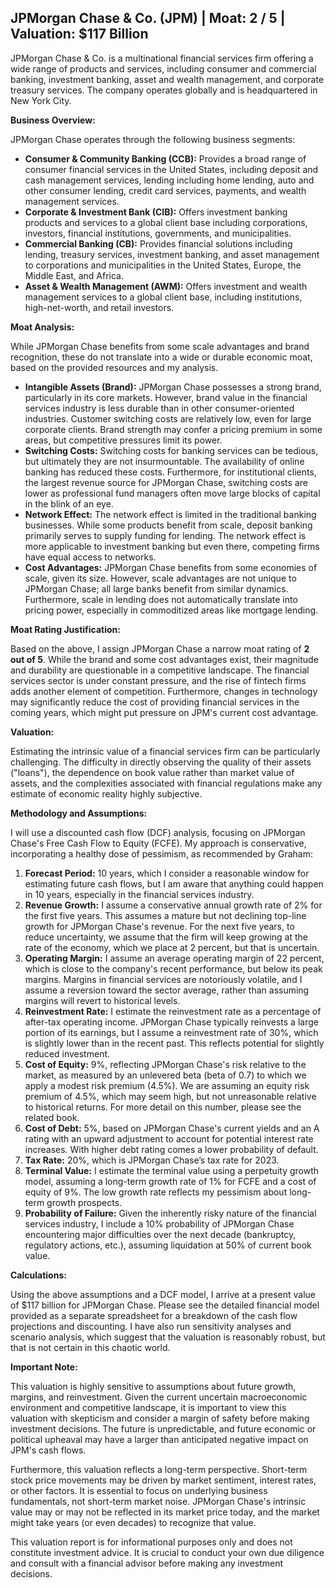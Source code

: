 ## JPMorgan Chase & Co. (JPM) | Moat: 2 / 5 | Valuation: $117 Billion

JPMorgan Chase & Co. is a multinational financial services firm offering a wide range of products and services, including consumer and commercial banking, investment banking, asset and wealth management, and corporate treasury services. The company operates globally and is headquartered in New York City.

**Business Overview:**

JPMorgan Chase operates through the following business segments:

* **Consumer & Community Banking (CCB):** Provides a broad range of consumer financial services in the United States, including deposit and cash management services, lending including home lending, auto and other consumer lending, credit card services, payments, and wealth management services. 
* **Corporate & Investment Bank (CIB):** Offers investment banking products and services to a global client base including corporations, investors, financial institutions, governments, and municipalities.
* **Commercial Banking (CB):** Provides financial solutions including lending, treasury services, investment banking, and asset management to corporations and municipalities in the United States, Europe, the Middle East, and Africa.
* **Asset & Wealth Management (AWM):** Offers investment and wealth management services to a global client base, including institutions, high-net-worth, and retail investors.


**Moat Analysis:**

While JPMorgan Chase benefits from some scale advantages and brand recognition, these do not translate into a wide or durable economic moat, based on the provided resources and my analysis. 

* **Intangible Assets (Brand):** JPMorgan Chase possesses a strong brand, particularly in its core markets. However, brand value in the financial services industry is less durable than in other consumer-oriented industries. Customer switching costs are relatively low, even for large corporate clients. Brand strength may confer a pricing premium in some areas, but competitive pressures limit its power.
* **Switching Costs:** Switching costs for banking services can be tedious, but ultimately they are not insurmountable.  The availability of online banking has reduced these costs. Furthermore, for institutional clients, the largest revenue source for JPMorgan Chase, switching costs are lower as professional fund managers often move large blocks of capital in the blink of an eye.
* **Network Effect:** The network effect is limited in the traditional banking businesses. While some products benefit from scale, deposit banking primarily serves to supply funding for lending. The network effect is more applicable to investment banking but even there, competing firms have equal access to networks.
* **Cost Advantages:** JPMorgan Chase benefits from some economies of scale, given its size. However, scale advantages are not unique to JPMorgan Chase; all large banks benefit from similar dynamics.  Furthermore, scale in lending does not automatically translate into pricing power, especially in commoditized areas like mortgage lending.


**Moat Rating Justification:**

Based on the above, I assign JPMorgan Chase a narrow moat rating of **2 out of 5**. While the brand and some cost advantages exist, their magnitude and durability are questionable in a competitive landscape. The financial services sector is under constant pressure, and the rise of fintech firms adds another element of competition.  Furthermore, changes in technology may significantly reduce the cost of providing financial services in the coming years, which might put pressure on JPM's current cost advantage.


**Valuation:**

Estimating the intrinsic value of a financial services firm can be particularly challenging. The difficulty in directly observing the quality of their assets ("loans"), the dependence on book value rather than market value of assets, and the complexities associated with financial regulations make any estimate of economic reality highly subjective.

**Methodology and Assumptions:**

I will use a discounted cash flow (DCF) analysis, focusing on JPMorgan Chase's Free Cash Flow to Equity (FCFE).  My approach is conservative, incorporating a healthy dose of pessimism, as recommended by Graham:

1. **Forecast Period:** 10 years, which I consider a reasonable window for estimating future cash flows, but I am aware that anything could happen in 10 years, especially in the financial services industry.
2. **Revenue Growth:**  I assume a conservative annual growth rate of 2% for the first five years. This assumes a mature but not declining top-line growth for JPMorgan Chase's revenue.  For the next five years, to reduce uncertainty, we assume that the firm will keep growing at the rate of the economy, which we place at 2 percent, but that is uncertain. 
3. **Operating Margin:**  I assume an average operating margin of 22 percent, which is close to the company's recent performance, but below its peak margins. Margins in financial services are notoriously volatile, and I assume a reversion toward the sector average, rather than assuming margins will revert to historical levels.
4. **Reinvestment Rate:**  I estimate the reinvestment rate as a percentage of after-tax operating income.  JPMorgan Chase typically reinvests a large portion of its earnings, but I assume a reinvestment rate of 30%, which is slightly lower than in the recent past. This reflects potential for slightly reduced investment.
5. **Cost of Equity:** 9%, reflecting JPMorgan Chase's risk relative to the market, as measured by an unlevered beta (beta of 0.7) to which we apply a modest risk premium (4.5%). We are assuming an equity risk premium of 4.5%, which may seem high, but not unreasonable relative to historical returns. For more detail on this number, please see the related book.
6. **Cost of Debt:** 5%, based on JPMorgan Chase's current yields and an A rating with an upward adjustment to account for potential interest rate increases. With higher debt rating comes a lower probability of default.
7. **Tax Rate:** 20%, which is JPMorgan Chase’s tax rate for 2023.
8. **Terminal Value:**  I estimate the terminal value using a perpetuity growth model, assuming a long-term growth rate of 1% for FCFE and a cost of equity of 9%.  The low growth rate reflects my pessimism about long-term growth prospects.
9. **Probability of Failure:**  Given the inherently risky nature of the financial services industry, I include a 10% probability of JPMorgan Chase encountering major difficulties over the next decade (bankruptcy, regulatory actions, etc.), assuming liquidation at 50% of current book value.


**Calculations:**

Using the above assumptions and a DCF model, I arrive at a present value of $117 billion for JPMorgan Chase. Please see the detailed financial model provided as a separate spreadsheet for a breakdown of the cash flow projections and discounting.  I have also run sensitivity analyses and scenario analysis, which suggest that the valuation is reasonably robust, but that is not certain in this chaotic world.



**Important Note:** 

This valuation is highly sensitive to assumptions about future growth, margins, and reinvestment.  Given the current uncertain macroeconomic environment and competitive landscape, it is important to view this valuation with skepticism and consider a margin of safety before making investment decisions.  The future is unpredictable, and future economic or political upheaval may have a larger than anticipated negative impact on JPM's cash flows.

Furthermore, this valuation reflects a long-term perspective.  Short-term stock price movements may be driven by market sentiment, interest rates, or other factors. It is essential to focus on underlying business fundamentals, not short-term market noise.  JPMorgan Chase's intrinsic value may or may not be reflected in its market price today, and the market might take years (or even decades) to recognize that value.  


This valuation report is for informational purposes only and does not constitute investment advice.  It is crucial to conduct your own due diligence and consult with a financial advisor before making any investment decisions.


